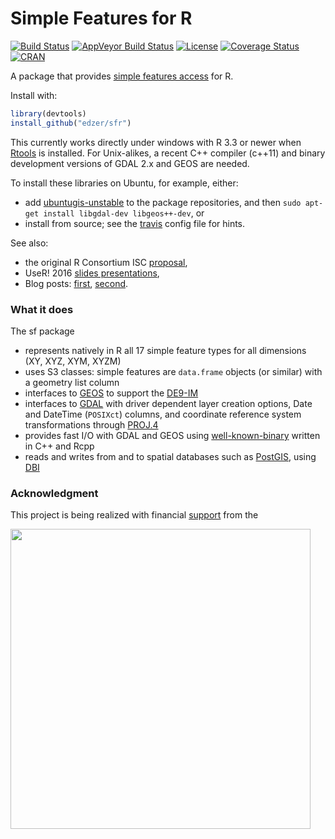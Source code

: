 # Simple Features for R

[![Build Status](https://travis-ci.org/edzer/sfr.png?branch=master)](https://travis-ci.org/edzer/sfr)
[![AppVeyor Build Status](https://ci.appveyor.com/api/projects/status/github/edzer/sfr?branch=master&svg=true)](https://ci.appveyor.com/project/edzer/sfr)
[![License](http://img.shields.io/badge/license-GPL%20%28%3E=%202%29-brightgreen.svg?style=flat)](http://www.gnu.org/licenses/gpl-2.0.html) 
[![Coverage Status](https://img.shields.io/codecov/c/github/edzer/sfr/master.svg)](https://codecov.io/github/edzer/sfr?branch=master)
[![CRAN](http://www.r-pkg.org/badges/version/sf)](http://cran.rstudio.com/package=sf) 

A package that provides [simple features access](https://en.wikipedia.org/wiki/Simple_Features) for R.

Install with:

```r
library(devtools)
install_github("edzer/sfr")
```

This currently works directly under windows with R 3.3 or newer when [Rtools](https://cran.r-project.org/bin/windows/Rtools/) is installed. For Unix-alikes, a recent C++ compiler (c++11) and binary development versions of GDAL 2.x and GEOS are needed.

To install these libraries on Ubuntu, for example, either:

* add [ubuntugis-unstable](http://ppa.launchpad.net/ubuntugis/ubuntugis-unstable/ubuntu/) to the package repositories, and then `sudo apt-get install libgdal-dev libgeos++-dev`, or
* install from source; see the [travis](https://github.com/edzer/sfr/blob/master/.travis.yml) config file for hints.

See also:

* the original R Consortium ISC [proposal](PROPOSAL.md),
* UseR! 2016 [slides presentations](http://pebesma.staff.ifgi.de/pebesma_sfr.pdf),
* Blog posts: [first](http://r-spatial.org/r/2016/02/15/simple-features-for-r.html), [second](http://r-spatial.org/r/2016/07/18/sf2.html).

### What it does

The sf package

* represents natively in R all 17 simple feature types for all dimensions (XY, XYZ, XYM, XYZM)
* uses S3 classes: simple features are `data.frame` objects (or similar) with a geometry list column
* interfaces to [GEOS](https://trac.osgeo.org/geos) to support the [DE9-IM](https://en.wikipedia.org/wiki/DE-9IM)
* interfaces to [GDAL](http://www.gdal.org/) with driver dependent layer creation options, Date and DateTime (`POSIXct`) columns, and coordinate reference system transformations through [PROJ.4](http://proj4.org/)
* provides fast I/O with GDAL and GEOS using [well-known-binary](https://en.wikipedia.org/wiki/Well-known_text#Well-known_binary) written in C++ and Rcpp
* reads and writes from and to spatial databases such as [PostGIS](http://postgis.net/), using [DBI](https://cran.r-project.org/web/packages/DBI/index.html)

### Acknowledgment

This project is being realized with financial [support](https://www.r-consortium.org/projects) from the

<a href="https://www.r-consortium.org/projects/awarded-projects">
<img src="https://www.r-consortium.org/wp-content/uploads/2016/09/RConsortium_Horizontal_Pantone.png" width="480">
</a>

